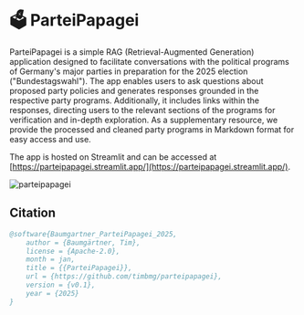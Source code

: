 # 🗳️ ParteiPapagei
ParteiPapagei is a simple RAG (Retrieval-Augmented Generation) application designed to facilitate conversations with the political programs of Germany's major parties in preparation for the 2025 election ("Bundestagswahl"). The app enables users to ask questions about proposed party policies and generates responses grounded in the respective party programs. Additionally, it includes links within the responses, directing users to the relevant sections of the programs for verification and in-depth exploration. As a supplementary resource, we provide the processed and cleaned party programs in Markdown format for easy access and use.

The app is hosted on Streamlit and can be accessed at [https://parteipapagei.streamlit.app/](https://parteipapagei.streamlit.app/).

![parteipapagei](https://github.com/user-attachments/assets/d25c1b0d-b382-4891-9e34-cb98e4a3a50b)


## Citation
```bibtex
@software{Baumgartner_ParteiPapagei_2025,
    author = {Baumgärtner, Tim},
    license = {Apache-2.0},
    month = jan,
    title = {{ParteiPapagei}},
    url = {https://github.com/timbmg/parteipapagei},
    version = {v0.1},
    year = {2025}
}
```
